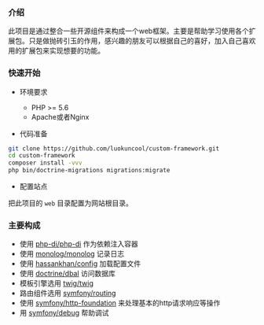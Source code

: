 ### 介绍
此项目是通过整合一些开源组件来构成一个web框架。主要是帮助学习使用各个扩展包。只是做抛砖引玉的作用，感兴趣的朋友可以根据自己的喜好，加入自己喜欢用的扩展包来实现想要的功能。

### 快速开始

* 环境要求
  * PHP >= 5.6
  * Apache或者Nginx

* 代码准备

```bash
git clone https://github.com/luokuncool/custom-framework.git
cd custom-framework
composer install -vvv
php bin/doctrine-migrations migrations:migrate
```

* 配置站点

把此项目的 `web` 目录配置为网站根目录。


### 主要构成

* 使用 [php-di/php-di](http://php-di.org) 作为依赖注入容器
* 使用 [monolog/monolog](https://github.com/Seldaek/monolog) 记录日志
* 使用 [hassankhan/config](https://github.com/hassankhan/config) 加载配置文件
* 使用 [doctrine/dbal](https://github.com/doctrine/dbal) 访问数据库
* 模板引擎选用 [twig/twig](https://github.com/twigphp/Twig)
* 路由组件选用 [symfony/routing](https://symfony.com/doc/current/routing.html)
* 使用 [symfony/http-foundation](https://github.com/symfony/http-foundation) 来处理基本的http请求响应等操作
* 用 [symfony/debug](https://symfony.com/doc/4.1/components/debug.html) 帮助调试
